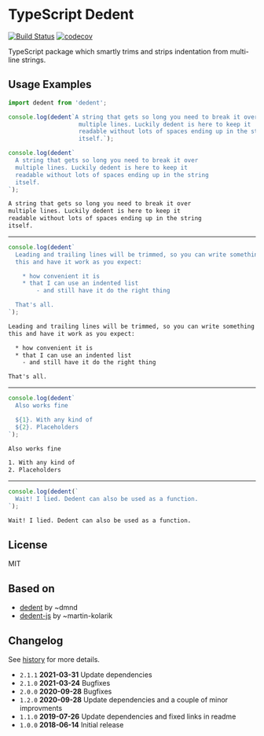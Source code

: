 # TypeScript Dedent

[![Build Status](https://travis-ci.org/tamino-martinius/node-ts-dedent.svg?branch=master)](https://travis-ci.org/tamino-martinius/node-ts-dedent)
[![codecov](https://codecov.io/gh/tamino-martinius/node-ts-dedent/branch/master/graph/badge.svg)](https://codecov.io/gh/tamino-martinius/node-ts-dedent)

TypeScript package which smartly trims and strips indentation from multi-line strings.

## Usage Examples

```js
import dedent from 'dedent';

console.log(dedent`A string that gets so long you need to break it over
                    multiple lines. Luckily dedent is here to keep it
                    readable without lots of spaces ending up in the string
                    itself.`);

console.log(dedent`
  A string that gets so long you need to break it over
  multiple lines. Luckily dedent is here to keep it
  readable without lots of spaces ending up in the string
  itself.
`);
```

```txt
A string that gets so long you need to break it over
multiple lines. Luckily dedent is here to keep it
readable without lots of spaces ending up in the string
itself.
```

---

```js
console.log(dedent`
  Leading and trailing lines will be trimmed, so you can write something like
  this and have it work as you expect:

    * how convenient it is
    * that I can use an indented list
        - and still have it do the right thing

  That's all.
`);
```

```txt
Leading and trailing lines will be trimmed, so you can write something like
this and have it work as you expect:

  * how convenient it is
  * that I can use an indented list
    - and still have it do the right thing

That's all.
```

---

```js
console.log(dedent`
  Also works fine

  ${1}. With any kind of
  ${2}. Placeholders
`);
```

```txt
Also works fine

1. With any kind of
2. Placeholders
```

---

```js
console.log(dedent(`
  Wait! I lied. Dedent can also be used as a function.
`);
```

```txt
Wait! I lied. Dedent can also be used as a function.
```

## License

MIT

## Based on

- [dedent](https://www.npmjs.com/package/dedent) by ~dmnd
- [dedent-js](https://www.npmjs.com/package/dedent-js) by ~martin-kolarik

## Changelog

See [history](HISTORY.md) for more details.

- `2.1.1` **2021-03-31** Update dependencies
- `2.1.0` **2021-03-24** Bugfixes
- `2.0.0` **2020-09-28** Bugfixes
- `1.2.0` **2020-09-28** Update dependencies and a couple of minor improvments
- `1.1.0` **2019-07-26** Update dependencies and fixed links in readme
- `1.0.0` **2018-06-14** Initial release
